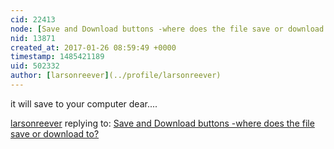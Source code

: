 ```yaml
---
cid: 22413
node: [Save and Download buttons -where does the file save or download to?](../notes/testtube/01-23-2017/save-and-download-buttons-where-does-the-file-save-or-download-to)
nid: 13871
created_at: 2017-01-26 08:59:49 +0000
timestamp: 1485421189
uid: 502332
author: [larsonreever](../profile/larsonreever)
---
```


it will save to your computer dear....

[larsonreever](../profile/larsonreever) replying to: [Save and Download buttons -where does the file save or download to?](../notes/testtube/01-23-2017/save-and-download-buttons-where-does-the-file-save-or-download-to)


